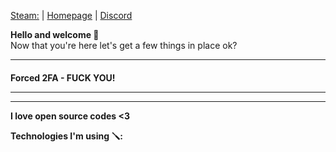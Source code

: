 <a href="https://steamcommunity.com/id/NickiG2705" target="_blank">Steam:</a> | 
<a href="https://nickig.org/" target="_blank">Homepage</a> | 
<a href="https://discord.com/users/JUKO2705" target="_blank">Discord</a>

<b>Hello and welcome 👋</b><br>
Now that you're here let's get a few things in place ok?<br>
<hr>
<h4>Forced 2FA - FUCK YOU!</4>
<hr>
  
<hr>I love open source codes <3

Technologies I'm using 🪛:<br>



